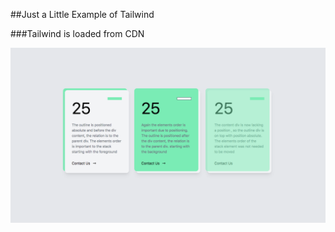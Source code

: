 
##Just a Little Example of Tailwind

###Tailwind is loaded from CDN

![Tailwind Cards](tail-cards.png)

